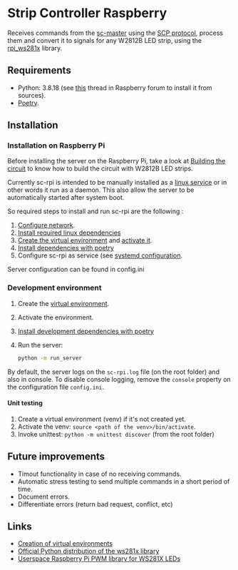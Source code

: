 # Strip Controller Raspberry

Receives commands from the [sc-master](https://github.com/brunopk/sc-master) using the [SCP protocol](/doc/protocol.md), process them and convert it to signals for any W2812B LED strip, using the [rpi_ws281x](http://github.com/richardghirst/rpi_ws281x) library.

## Requirements

- Python: 3.8.18 (see [this](https://forums.raspberrypi.com/viewtopic.php?t=291158) thread in Raspberry forum to install it from sources).
- [Poetry](doc/poetry.md).

## Installation

### Installation on Raspberry Pi

Before installing the server on the Raspberry Pi, take a look at [Building the circuit](/doc/circuit.md) to know how to build the circuit with W2812B LED strips.

Currently sc-rpi is intended to be manually installed as a [linux service](https://www.liquidweb.com/kb/what-is-systemctl-an-in-depth-overview/#managing-services) or in other words it run as a daemon. This also allow the server to be automatically started after system boot.

So required steps to install and run sc-rpi are the following :

1. [Configure network](/doc/network_configuration.md).
2. [Install required linux dependencies](/doc/required_linux_dependencies.md)
3. [Create the virtual environment](/doc/virtual_environments.md#creating-virtual-environments) and [activate it](/doc/virtual_environments.md#activating-the-environment).
4. [Install dependencies with poetry](/doc/poetry.md#installing-dependencies)
5. Configure sc-rpi as service (see [systemd configuration](/doc/systemd_configuration.md).

Server configuration can be found in config.ini

### Development environment

1. Create the [virtual environment](/doc/virtual_environments.md).
2. Activate the environment.
3. [Install development dependencies with poetry](/doc/poetry.md)
4. Run the server:

    ```bash
    python -m run_server
    ```

By default, the server logs on the `sc-rpi.log` file (on the root folder) and also in console. To disable console logging, remove the `console` property on the configuration file `config.ini`.

#### Unit testing

1. Create a virtual environment (venv) if it's not created yet.
2. Activate the venv: `source <path of the venv>/bin/activate`.
3. Invoke unittest: `python -m unittest discover` (from the root folder)

## Future improvements

- Timout functionality in case of no receiving commands.
- Automatic stress testing to send multiple commands in a short period of time.
- Document errors.
- Differentiate errors (return bad request, conflict, etc)

## Links

- [Creation of virtual environments](https://docs.python.org/3/library/venv.html)
- [Official Python distribution of the ws281x library](https://github.com/rpi-ws281x/rpi-ws281x-python)
- [Userspace Raspberry Pi PWM library for WS281X LEDs](http://github.com/richardghirst/rpi_ws281x)
